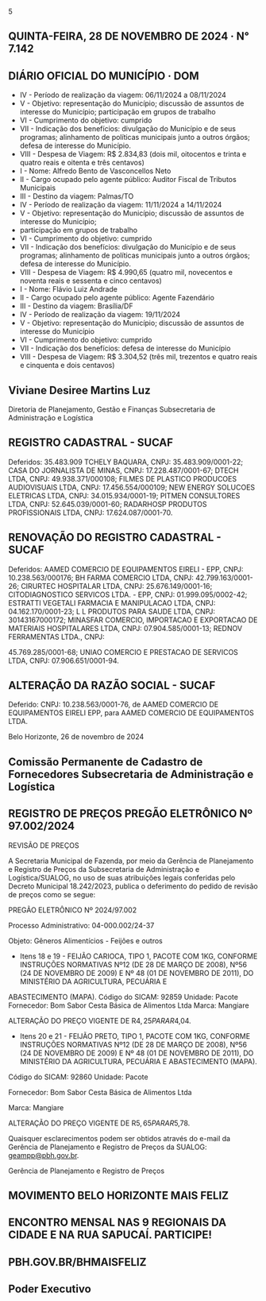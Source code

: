 <!-- image -->

5

## QUINTA-FEIRA, 28 DE NOVEMBRO DE 2024 · N° 7.142

## DIÁRIO OFICIAL DO MUNICÍPIO · DOM

- IV - Período de realização da viagem: 06/11/2024 a 08/11/2024
- V - Objetivo: representação do Município; discussão de assuntos de interesse do Município; participação em grupos de trabalho
- VI - Cumprimento do objetivo: cumprido
- VII - Indicação dos benefícios: divulgação do Município e de seus programas; alinhamento de políticas municipais junto a outros órgãos; defesa de interesse do Município.
- VIII - Despesa de Viagem: R$ 2.834,83 (dois mil, oitocentos e trinta e quatro reais e oitenta e três centavos)
- I - Nome: Alfredo Bento de Vasconcellos Neto
- II - Cargo ocupado pelo agente público: Auditor Fiscal de Tributos Municipais
- III - Destino da viagem: Palmas/TO
- IV - Período de realização da viagem: 11/11/2024 a 14/11/2024
- V - Objetivo: representação do Município; discussão de assuntos de interesse do Município;
- participação em grupos de trabalho
- VI - Cumprimento do objetivo: cumprido
- VII - Indicação dos benefícios: divulgação do Município e de seus programas; alinhamento de políticas municipais junto a outros órgãos; defesa de interesse do Município.
- VIII - Despesa de Viagem: R$ 4.990,65 (quatro mil, novecentos e noventa reais e sessenta e cinco centavos)
- I - Nome: Flávio Luiz Andrade
- II - Cargo ocupado pelo agente público: Agente Fazendário
- III - Destino da viagem: Brasília/DF
- IV - Período de realização da viagem: 19/11/2024
- V - Objetivo: representação do Município; discussão de assuntos de interesse do Município
- VI - Cumprimento do objetivo: cumprido
- VII - Indicação dos benefícios: defesa de interesse do Município
- VIII - Despesa de Viagem: R$ 3.304,52 (três mil, trezentos e quatro reais e cinquenta e dois centavos)

## Viviane Desiree Martins Luz

Diretoria de Planejamento, Gestão e Finanças Subsecretaria de Administração e Logística

## REGISTRO CADASTRAL - SUCAF

Deferidos:  35.483.909  TCHELY  BAQUARA,  CNPJ:  35.483.909/0001-22;  CASA  DO JORNALISTA DE MINAS, CNPJ: 17.228.487/0001-67; DTECH LTDA, CNPJ: 49.938.371/000108; FILMES DE PLASTICO PRODUCOES AUDIOVISUAIS LTDA, CNPJ: 17.456.554/000109; NEW  ENERGY  SOLUCOES  ELETRICAS  LTDA, CNPJ: 34.015.934/0001-19; PITMEN  CONSULTORES  LTDA,  CNPJ:  52.645.039/0001-60;  RADARHOSP  PRODUTOS PROFISSIONAIS LTDA, CNPJ: 17.624.087/0001-70.

## RENOVAÇÃO DO REGISTRO CADASTRAL - SUCAF

Deferidos: AAMED COMERCIO DE EQUIPAMENTOS EIRELI - EPP, CNPJ: 10.238.563/000176; BH FARMA COMERCIO LTDA, CNPJ: 42.799.163/0001-26; CIRURTEC HOSPITALAR LTDA,  CNPJ:  25.676.149/0001-16;  CITODIAGNOSTICO  SERVICOS  LTDA.  -  EPP,  CNPJ: 01.999.095/0002-42;  ESTRATTI  VEGETALI  FARMACIA  E  MANIPULACAO  LTDA,  CNPJ: 04.162.170/0001-23;  L  L  PRODUTOS  PARA  SAUDE  LTDA,  CNPJ:  30143167000172; MINASFAR COMERCIO, IMPORTACAO E EXPORTACAO DE MATERIAIS HOSPITALARES LTDA, CNPJ: 07.904.585/0001-13; REDNOV FERRAMENTAS LTDA., CNPJ:

45.769.285/0001-68;  UNIAO  COMERCIO  E  PRESTACAO  DE  SERVICOS  LTDA,  CNPJ: 07.906.651/0001-94.

## ALTERAÇÃO DA RAZÃO SOCIAL - SUCAF

Deferido: CNPJ: 10.238.563/0001-76, de AAMED COMERCIO DE EQUIPAMENTOS EIRELI EPP, para AAMED COMERCIO DE EQUIPAMENTOS LTDA.

Belo Horizonte, 26 de novembro de 2024

## Comissão Permanente de Cadastro de Fornecedores Subsecretaria de Administração e Logística

## REGISTRO DE PREÇOS PREGÃO ELETRÔNICO Nº 97.002/2024

REVISÃO DE PREÇOS

A Secretaria Municipal de Fazenda, por meio da Gerência de Planejamento e Registro de Preços da Subsecretaria de Administração e Logística/SUALOG, no uso de suas atribuições legais conferidas pelo Decreto Municipal 18.242/2023, publica o deferimento do pedido de revisão de preços como se segue:

PREGÃO ELETRÔNICO Nº 2024/97.002

Processo Administrativo: 04-000.002/24-37

Objeto: Gêneros Alimentícios - Feijões e outros

- Itens 18 e 19 - FEIJÃO CARIOCA, TIPO 1, PACOTE COM 1KG, CONFORME INSTRUÇÕES NORMATIVAS Nº12 (DE 28 DE MARÇO DE 2008), Nº56 (24 DE NOVEMBRO DE 2009) E Nº 48 (01 DE NOVEMBRO DE 2011), DO MINISTÉRIO DA AGRICULTURA, PECUÁRIA E

ABASTECIMENTO (MAPA). Código do SICAM: 92859 Unidade: Pacote Fornecedor: Bom Sabor Cesta Básica de Alimentos Ltda Marca: Mangiare

ALTERAÇÃO DO PREÇO VIGENTE DE R$4,25 PARA R$4,04.

- Itens 20 e 21 - FEIJÃO PRETO, TIPO 1, PACOTE COM 1KG, CONFORME INSTRUÇÕES NORMATIVAS Nº12 (DE 28 DE MARÇO DE 2008), Nº56 (24 DE NOVEMBRO DE 2009) E Nº 48 (01 DE NOVEMBRO DE 2011), DO MINISTÉRIO DA AGRICULTURA, PECUÁRIA E ABASTECIMENTO (MAPA).

Código do SICAM: 92860 Unidade: Pacote

Fornecedor: Bom Sabor Cesta Básica de Alimentos Ltda

Marca: Mangiare

ALTERAÇÃO DO PREÇO VIGENTE DE R$5,65 PARA R$5,78.

Quaisquer esclarecimentos podem ser obtidos através do e-mail da Gerência de Planejamento e Registro de Preços da SUALOG: geampp@pbh.gov.br.

Gerência de Planejamento e Registro de Preços

<!-- image -->

## MOVIMENTO BELO HORIZONTE MAIS FELIZ

## ENCONTRO MENSAL NAS 9 REGIONAIS DA CIDADE E NA RUA SAPUCAÍ. PARTICIPE!

## PBH.GOV.BR/BHMAISFELIZ

## Poder Executivo

<!-- image -->